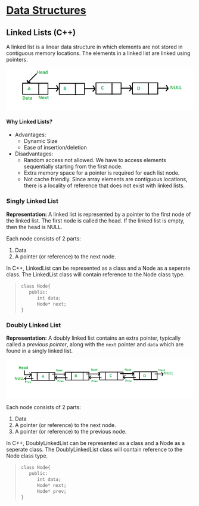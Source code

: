 # [Data Structures](../)

## Linked Lists (C++)

A linked list is a linear data structure in which elements are not stored in contiguous memory locations. The elements in a linked list are linked using pointers.

![linked-list](../img/linked-list.png)

#### Why Linked Lists?
  - Advantages:
    - Dynamic Size
    - Ease of insertion/deletion
  - Disadvantages:
    - Random access not allowed. We have to access elements sequentially starting from the first node.
    - Extra memory space for a pointer is required for each list node.
    - Not cache friendly. Since array elements are contiguous locations, there is a locality of reference that does not exist with linked lists.
  
### Singly Linked List
<b>Representation:</b>
A linked list is represented by a pointer to the first node of the linked list. The first node is called the head. If the linked list is empty, then the head is NULL.

Each node consists of 2 parts:
  1. Data
  2. A pointer (or reference) to the next node.

In C++, LinkedList can be represented as a class and a Node as a seperate class. The LinkedList class will contain reference to the Node class type.
  
  > ```
  > class Node{
  >    public:
  >       int data;
  >       Node* next;
  > }

### Doubly Linked List
<b>Representation:</b>
A doubly linked list contains an extra pointer, typically called a <i>previous pointer</i>, along with the `next` pointer and `data` which are found in a singly linked list.

![DLL](../img/doubly-linked-list.png)

Each node consists of 2 parts:
  1. Data
  2. A pointer (or reference) to the next node.
  3. A pointer (or reference) to the previous node.

In C++, DoublyLinkedList can be represented as a class and a Node as a seperate class. The DoublyLinkedList class will contain reference to the Node class type.
  
  > ```
  > class Node{
  >    public:
  >       int data;
  >       Node* next;
  >       Node* prev;
  > }
